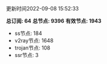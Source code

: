 更新时间2022-09-08 15:52:33

**总订阅: 64**
**总节点: 9396**
**有效节点: 1943**
- ss节点: 184
- v2ray节点: 1648
- trojan节点: 108
- ssr节点: 3
